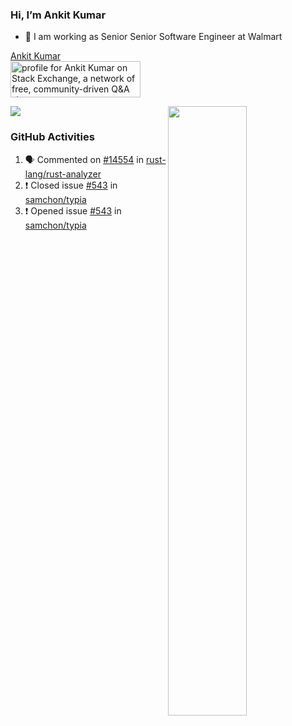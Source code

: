 ### Hi, I’m Ankit Kumar

- 💼 I am working as Senior Senior Software Engineer at Walmart

<div class="LI-profile-badge"  data-version="v1" data-size="large" data-locale="en_US" data-type="vertical" data-theme="dark" data-vanity="ankit-kumar-14508985"><a class="LI-simple-link" href='https://in.linkedin.com/in/ankit-kumar-14508985?trk=profile-badge'>Ankit Kumar</a></div>

<a href="https://stackexchange.com/users/4955155">
    <img src="https://stackexchange.com/users/flair/4955155.png" width="208" height="58" alt="profile for Ankit Kumar on Stack Exchange, a network of free, community-driven Q&amp;A sites" title="profile for Ankit Kumar on Stack Exchange, a network of free, community-driven Q&amp;A sites">
</a>



<!-- ### GitHub Stats
![Github stats](https://github-readme-stats.vercel.app/api?username=ankitsny&count_private=true&show_icons=true&theme=tokyonight)
 -->
<p align="left"><img width="50%"
        src="https://github-readme-stats.vercel.app/api?username=ankitsny&show_icons=true&theme=tokyonight&count_private=true"
        <p align="right"><img
        src="https://github-readme-stats.vercel.app/api/top-langs/?username=ankitsny&theme=tokyonight&layout=compact&hide_langs_below=1" />
</p>

### GitHub Activities
<!--START_SECTION:activity-->
1. 🗣 Commented on [#14554](https://github.com/rust-lang/rust-analyzer/issues/14554) in [rust-lang/rust-analyzer](https://github.com/rust-lang/rust-analyzer)
2. ❗️ Closed issue [#543](https://github.com/samchon/typia/issues/543) in [samchon/typia](https://github.com/samchon/typia)
3. ❗️ Opened issue [#543](https://github.com/samchon/typia/issues/543) in [samchon/typia](https://github.com/samchon/typia)
<!--END_SECTION:activity-->
